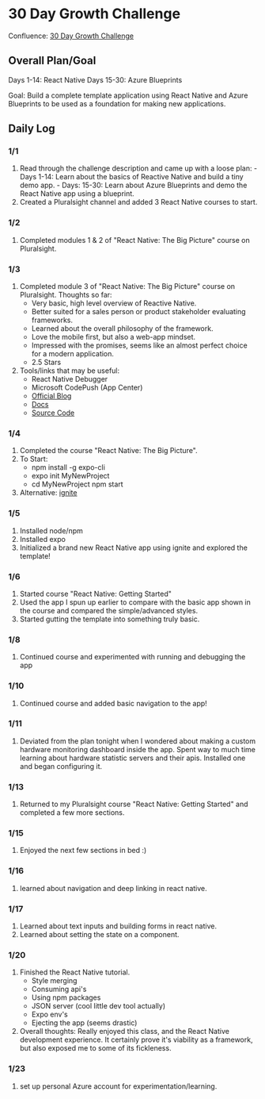 

# 30 Day Growth Challenge

Confluence: [30 Day Growth Challenge](https://artisantechgroup.atlassian.net/wiki/spaces/AI/pages/1108475905/30+Day+Growth+Challenge)

## Overall Plan/Goal
Days 1-14: React Native
Days 15-30: Azure Blueprints

Goal: Build a complete template application using React Native and Azure Blueprints to be used as a foundation for making new applications.


## Daily Log

### 1/1

1. Read through the challenge description and came up with a loose plan:
		- Days 1-14: Learn about the basics of Reactive Native and build a tiny demo app.
		- Days: 15-30: Learn about Azure Blueprints and demo the React Native app using a blueprint.
2. Created a Pluralsight channel and added 3 React Native courses to start.

### 1/2

1. Completed modules 1 & 2 of "React Native: The Big Picture" course on Pluralsight.

### 1/3

1. Completed module 3 of "React Native: The Big Picture" course on Pluralsight. Thoughts so far:
	* Very basic, high level overview of Reactive Native.
	* Better suited for a sales person or product stakeholder evaluating frameworks.
	* Learned about the overall philosophy of the framework.
	* Love the mobile first, but also a web-app mindset.
	* Impressed with the promises, seems like an almost perfect choice for a modern application.
	* 2.5 Stars
2. Tools/links that may be useful:
	* React Native Debugger
	* Microsoft CodePush (App Center)
	* [Official Blog](https://reactnative.dev/blog)
	* [Docs](https://reactnative.dev/docs/getting-started)
	* [Source Code](https://github.com/facebook/react-native)

### 1/4
1. Completed the course "React Native: The Big Picture".
2. To Start:
	* npm install -g expo-cli
	* expo init MyNewProject
	* cd MyNewProject npm start
3. Alternative: [ignite](https://github.com/infinitered/ignite)

### 1/5
1. Installed node/npm
2. Installed expo
3. Initialized a brand new React Native app using ignite and explored the template!

### 1/6
1. Started course "React Native: Getting Started"
2. Used the app I spun up earlier to compare with the basic app shown in the course and compared the simple/advanced styles.
3. Started gutting the template into something truly basic.

### 1/8
1. Continued course and experimented with running and debugging the app

### 1/10
1. Continued course and added basic navigation to the app!

### 1/11
1. Deviated from the plan tonight when I wondered about making a custom hardware monitoring dashboard inside the app. Spent way to much time learning about hardware statistic servers and their apis. Installed one and began configuring it.

### 1/13
1. Returned to my Pluralsight course "React Native: Getting Started" and completed a few more sections.

### 1/15
1. Enjoyed the next few sections in bed :)

### 1/16
1. learned about navigation and deep linking in react native.

### 1/17
1. Learned about text inputs and building forms in react native. 
2. Learned about setting the state on a component.

### 1/20
1. Finished the React Native tutorial.
	- Style merging
	- Consuming api's
	- Using npm packages
	- JSON server (cool little dev tool actually)
	- Expo env's
	- Ejecting the app (seems drastic)
2. Overall thoughts: Really enjoyed this class, and the React Native development experience. It certainly prove it's viability as a framework, but also exposed me to some of its fickleness. 

### 1/23
1. set up personal Azure account for experimentation/learning.
